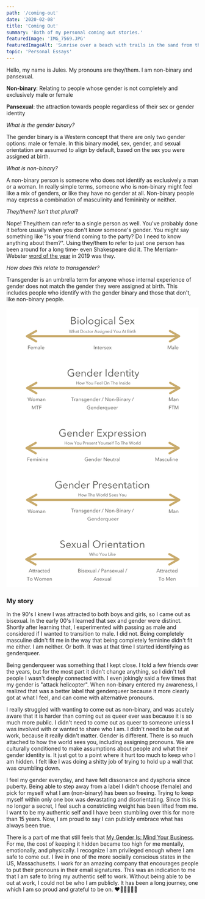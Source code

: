```yaml
---
path: '/coming-out'
date: '2020-02-08'
title: 'Coming Out'
summary: 'Both of my personal coming out stories.'
featuredImage: 'IMG_7569.JPG'
featuredImageAlt: 'Sunrise over a beach with trails in the sand from the retreating tide.'
topic: 'Personal Essays'
---
```


Hello, my name is Jules. My pronouns are they/them. I am non-binary and pansexual.

**Non-binary**: Relating to people whose gender is not completely and exclusively male or female

**Pansexual**: the attraction towards people regardless of their sex or gender identity

_What is the gender binary?_

The gender binary is a Western concept that there are only two gender options: male or female. In this binary model, sex, gender, and sexual orientation are assumed to align by default, based on the sex you were assigned at birth.

_What is non-binary?_

A non-binary person is someone who does not identify as exclusively a man or a woman. In really simple terms, someone who is non-binary might feel like a mix of genders, or like they have no gender at all. Non-binary people may express a combination of masculinity and femininity or neither.

_They/them? Isn't that plural?_

Nope! They/them can refer to a single person as well. You've probably done it before usually when you don't know someone's gender. You might say something like "Is your friend coming to the party? Do I need to know anything about them?". Using they/them to refer to just one person has been around for a long time- even Shakespeare did it. The Merriam-Webster [word of the year](https://time.com/5746516/merriam-webster-word-of-the-year-2019/) in 2019 was they.

_How does this relate to transgender?_

Transgender is an umbrella term for anyone whose internal experience of gender does not match the gender they were assigned at birth. This includes people who identify with the gender binary and those that don't, like non-binary people.

![The differences between sex, gender, and sexual orientation](./gender-graphic.png)

### My story

In the 90's I knew I was attracted to both boys and girls, so I came out as bisexual. In the early 00's I learned that sex and gender were distinct. Shortly after learning that, I experimented with passing as male and considered if I wanted to transition to male. I did not. Being completely masculine didn't fit me in the way that being completely feminine didn't fit me either. I am neither. Or both. It was at that time I started identifying as genderqueer.

Being genderqueer was something that I kept close. I told a few friends over the years, but for the most part it didn't change anything, so I didn't tell people I wasn't deeply connected with. I even jokingly said a few times that my gender is "attack helicopter". When non-binary entered my awareness, I realized that was a better label that genderqueer because it more clearly got at what I feel, and can come with alternative pronouns.

I really struggled with wanting to come out as non-binary, and was acutely aware that it is harder than coming out as queer ever was because it is so much more public. I didn't need to come out as queer to someone unless I was involved with or wanted to share who I am. I didn't need to be out at work, because it really didn't matter. Gender is different. There is so much attached to how the world sees you, including assigning pronouns. We are culturally conditioned to make assumptions about people and what their gender identity is. It just got to a point where it hurt too much to keep who I am hidden. I felt like I was doing a shitty job of trying to hold up a wall that was crumbling down.

I feel my gender everyday, and have felt dissonance and dysphoria since puberty. Being able to step away from a label I didn't choose (female) and pick for myself what I am (non-binary) has been so freeing. Trying to keep myself within only one box was devastating and disorientating. Since this is no longer a secret, I feel such a constricting weight has been lifted from me. I want to be my authentic self and I have been stumbling over this for more than 15 years. Now, I am proud to say I can publicly embrace what has always been true.

There is a part of me that still feels that [My Gender Is: Mind Your Business](https://www.them.us/story/my-gender-is-mind-your-business). For me, the cost of keeping it hidden became too high for me mentally, emotionally, and physically. I recognize I am privileged enough where I am safe to come out. I live in one of the more socially conscious states in the US, Massachusetts. I work for an amazing company that encourages people to put their pronouns in their email signatures. This was an indication to me that I am safe to bring my authentic self to work. Without being able to be out at work, I could not be who I am publicly. It has been a long journey, one which I am so proud and grateful to be on. ❤️🧡💛💚💙💜
